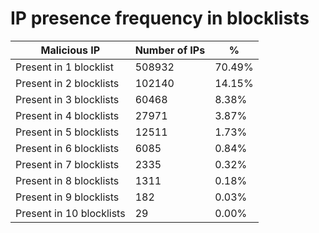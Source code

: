 # IP presence frequency in blocklists
| Malicious IP | Number of IPs | % |
|----|----|----|
| Present in 1 blocklist | 508932 | 70.49% |
| Present in 2 blocklists | 102140 | 14.15% |
| Present in 3 blocklists | 60468 | 8.38% |
| Present in 4 blocklists | 27971 | 3.87% |
| Present in 5 blocklists | 12511 | 1.73% |
| Present in 6 blocklists | 6085 | 0.84% |
| Present in 7 blocklists | 2335 | 0.32% |
| Present in 8 blocklists | 1311 | 0.18% |
| Present in 9 blocklists | 182 | 0.03% |
| Present in 10 blocklists | 29 | 0.00% |
